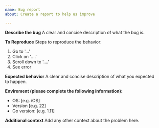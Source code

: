 ```yaml
---
name: Bug report
about: Create a report to help us improve

---
```


**Describe the bug**
A clear and concise description of what the bug is.

**To Reproduce**
Steps to reproduce the behavior:
1. Go to '...'
2. Click on '....'
3. Scroll down to '....'
4. See error

**Expected behavior**
A clear and concise description of what you expected to happen.

**Enviroment (please complete the following information):**
 - OS: [e.g. iOS]
 - Version [e.g. 22]
 - Go version: [e.g. 1.11]

**Additional context**
Add any other context about the problem here.
